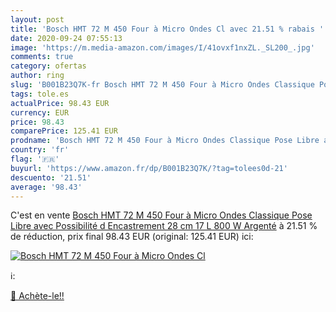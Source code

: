 ```yaml
---
layout: post
title: 'Bosch HMT 72 M 450 Four à Micro Ondes Cl avec 21.51 % rabais '
date: 2020-09-24 07:55:13
image: 'https://m.media-amazon.com/images/I/41ovxf1nxZL._SL200_.jpg'
comments: true
category: ofertas
author: ring
slug: 'B001B23Q7K-fr Bosch HMT 72 M 450 Four à Micro Ondes Classique Pose Libre...'
tags: tole.es
actualPrice: 98.43 EUR
currency: EUR
price: 98.43
comparePrice: 125.41 EUR
prodname: 'Bosch HMT 72 M 450 Four à Micro Ondes Classique Pose Libre avec Possibilité d Encastrement 28 cm 17 L 800 W Argenté'
country: 'fr'
flag: '🇫🇷'
buyurl: 'https://www.amazon.fr/dp/B001B23Q7K/?tag=tolees0d-21'
descuento: '21.51'
average: '98.43'
---
```


C'est en vente [Bosch HMT 72 M 450 Four à Micro Ondes Classique Pose Libre avec Possibilité d Encastrement 28 cm 17 L 800 W Argenté](https://www.amazon.fr/dp/B001B23Q7K/?tag=tolees0d-21)  à  21.51 % de réduction, prix final  98.43 EUR (original: 125.41 EUR) ici:

[![Bosch HMT 72 M 450 Four à Micro Ondes Cl](https://m.media-amazon.com/images/I/41ovxf1nxZL._SL200_.jpg)](https://www.amazon.fr/dp/B001B23Q7K/?tag=tolees0d-21)

ℹ️:


[🛒 Achète-le!!](https://www.amazon.fr/dp/B001B23Q7K/?tag=tolees0d-21)
